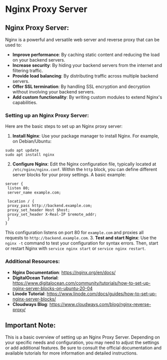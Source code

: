 # Nginx Proxy Server
## Nginx Proxy Server: 

Nginx is a powerful and versatile web server and reverse proxy that can be used to:

* **Improve performance**: By caching static content and reducing the load on your backend servers.
* **Increase security**: By hiding your backend servers from the internet and filtering traffic.
* **Provide load balancing**: By distributing traffic across multiple backend servers.
* **Offer SSL termination**: By handling SSL encryption and decryption without involving your backend servers.
* **Add custom functionality**: By writing custom modules to extend Nginx's capabilities.

### Setting up an Nginx Proxy Server:

Here are the basic steps to set up an Nginx proxy server:

1. **Install Nginx**: 
Use your package manager to install Nginx. For example, on Debian/Ubuntu:
```
sudo apt update
sudo apt install nginx
```
2. **Configure Nginx**: Edit the Nginx configuration file, typically located at `/etc/nginx/nginx.conf`. 
Within the `http` block, you can define different server blocks for your proxy settings. A basic example:
```
server {
 listen 80;
 server_name example.com;

 location / {
 proxy_pass http://backend.example.com;
 proxy_set_header Host $host;
 proxy_set_header X-Real-IP $remote_addr;
 }
}
```
This configuration listens on port 80 for `example.com` and proxies all requests to `http://backend.example.com`.
3. **Test and start Nginx**: Use the `nginx -t` command to test your configuration for syntax errors. Then, start or restart Nginx with `service nginx start` or `service nginx restart`.

### Additional Resources:

* **Nginx Documentation**: https://nginx.org/en/docs/
* **DigitalOcean Tutorial**: https://www.digitalocean.com/community/tutorials/how-to-set-up-nginx-server-blocks-on-ubuntu-20-04
* **Linode Tutorial**: https://www.linode.com/docs/guides/how-to-set-up-nginx-server-blocks/
* **Cloudways Blog**: https://www.cloudways.com/blog/nginx-reverse-proxy/

## Important Note:

This is a basic overview of setting up an Nginx Proxy Server. Depending on your specific needs and configuration, you may need to adjust the settings or add additional features. Be sure to consult the official documentation and available tutorials for more information and detailed instructions.
